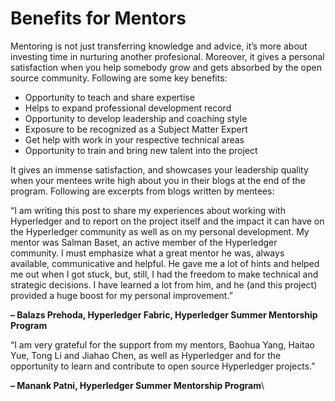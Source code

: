 # Benefits for Mentors

Mentoring is not just transferring knowledge and advice, it’s more about investing time in nurturing another profesional. Moreover, it gives a personal satisfaction when you help somebody grow and gets absorbed by the open source community. Following are some key benefits:

* Opportunity to teach and share expertise
* Helps to expand professional development record
* Opportunity to develop leadership and coaching style
* Exposure to be recognized as a Subject Matter Expert
* Get help with work in your respective technical areas
* Opportunity to train and bring new talent into the project

It gives an immense satisfaction, and showcases your leadership quality when your mentees write high about you in their blogs at the end of the program. Following are excerpts from blogs written by mentees:

“I am writing this post to share my experiences about working with Hyperledger and to report on the project itself and the impact it can have on the Hyperledger community as well as on my personal development. My mentor was Salman Baset, an active member of the Hyperledger community. I must emphasize what a great mentor he was, always available, communicative and helpful. He gave me a lot of hints and helped me out when I got stuck, but, still, I had the freedom to make technical and strategic decisions. I have learned a lot from him, and he (and this project) provided a huge boost for my personal improvement.”

**– Balazs Prehoda, Hyperledger Fabric, Hyperledger Summer Mentorship Program**

“I am very grateful for the support from my mentors, Baohua Yang, Haitao Yue, Tong Li and Jiahao Chen, as well as Hyperledger and for the opportunity to learn and contribute to open source Hyperledger projects.”

**– Manank Patni, Hyperledger Summer Mentorship Program**\\

